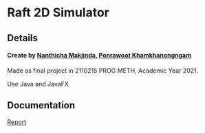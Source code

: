 # Raft 2D Simulator

## Details

#### Create by **[Nanthicha Makjinda](https://www.github.com/nnanthicha)**, **[Ponrawoot Khamkhanongngam](https://www.github.com/Ponrawoot)**
Made as final project in 2110215 PROG METH, Academic Year 2021.

Use Java and JavaFX

## Documentation
[Report](./Final_Report.pdf)


